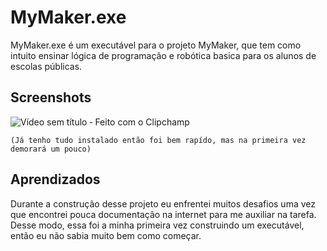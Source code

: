 # MyMaker.exe

MyMaker.exe é um executável para o projeto MyMaker, que tem como intuito ensinar lógica de programação e robótica basica para os alunos de escolas públicas.


## Screenshots


![Vídeo sem título ‐ Feito com o Clipchamp](https://github.com/IllanoAyala/Executavel/assets/92798837/30550060-546d-4646-8fd3-541b5b4a5ca3)

`(Já tenho tudo instalado então foi bem rapído, mas na primeira vez demorará um pouco)`



## Aprendizados

Durante a construção desse projeto eu enfrentei muitos desafios uma vez que encontrei pouca documentação na internet para me auxiliar na tarefa. Desse modo, essa foi a minha primeira vez construindo um executável, então eu não sabia muito bem como começar.
